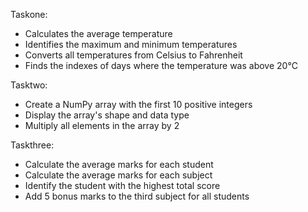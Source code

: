 Taskone:

- Calculates the average temperature
- Identifies the maximum and minimum temperatures
- Converts all temperatures from Celsius to Fahrenheit
- Finds the indexes of days where the temperature was above 20°C

Tasktwo:

- Create a NumPy array with the first 10 positive integers
- Display the array's shape and data type
- Multiply all elements in the array by 2

Taskthree:

- Calculate the average marks for each student
- Calculate the average marks for each subject
- Identify the student with the highest total score
- Add 5 bonus marks to the third subject for all students


